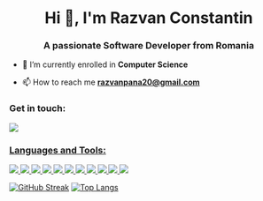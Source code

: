 <h1 align="center">Hi 👋, I'm Razvan Constantin</h1>
<h3 align="center">A passionate Software Developer from Romania</h3>

- 🌱 I’m currently enrolled in **Computer Science**

- 📫 How to reach me **razvanpana20@gmail.com**

<h3 align="left"><b>Get in touch:</b></h3>
<p> <a href="https://www.linkedin.com/in/r%C4%83zvan-constantin/"><img src="https://img.shields.io/badge/LinkedIn-0077B5?style=for-the-badge&logo=linkedin&logoColor=white" /></p>

<h3 align="left"><b>Languages and Tools:</b></h3>

<img src="https://img.shields.io/badge/JavaScript-323330?style=for-the-badge&logo=javascript&logoColor=F7DF1E" />  <img src="https://img.shields.io/badge/Python-14354C?style=for-the-badge&logo=python&logoColor=white" />  <img src="https://img.shields.io/badge/Node.js-43853D?style=for-the-badge&logo=node.js&logoColor=white" />  <img src="https://img.shields.io/badge/TypeScript-007ACC?style=for-the-badge&logo=typescript&logoColor=white" />  <img src="https://img.shields.io/badge/HTML5-E34F26?style=for-the-badge&logo=html5&logoColor=white" /> <img src="https://img.shields.io/badge/C-00599C?style=for-the-badge&logo=c&logoColor=white" />  <img src="https://img.shields.io/badge/Microsoft_Office-D83B01?style=for-the-badge&logo=microsoft-office&logoColor=white" />  <img src="https://img.shields.io/badge/MongoDB-4EA94B?style=for-the-badge&logo=mongodb&logoColor=white" />  <img src="https://img.shields.io/badge/Jest-323330?style=for-the-badge&logo=Jest&logoColor=white" />  <img src="https://img.shields.io/badge/Adobe%20Photoshop-31A8FF?style=for-the-badge&logo=Adobe%20Photoshop&logoColor=black" />  <img src="https://img.shields.io/badge/Figma-F24E1E?style=for-the-badge&logo=figma&logoColor=white" />

[![GitHub Streak](http://github-readme-streak-stats.herokuapp.com?user=constantinrazvan&theme=dark&background=000000)](https://git.io/streak-stats)
[![Top Langs](https://github-readme-stats.vercel.app/api/top-langs/?username=constantinrazvan&layout=compact&theme=vision-friendly-dark)](https://github.com/anuraghazra/github-readme-stats)


